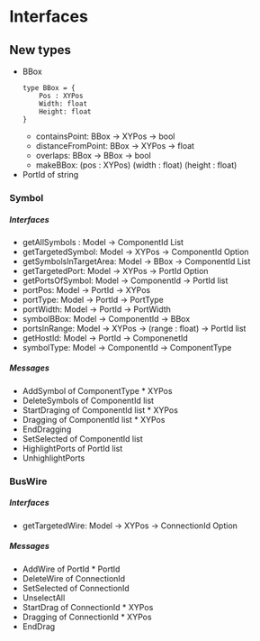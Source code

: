 # Interfaces

## New types
* BBox
	```
	type BBox = {
		Pos : XYPos
		Width: float
		Height: float
	}
	```
	- containsPoint: BBox -> XYPos -> bool
	- distanceFromPoint: BBox -> XYPos -> float
	- overlaps: BBox -> BBox -> bool
	- makeBBox: (pos : XYPos) (width : float) (height : float)
* PortId of string

### Symbol

##### Interfaces
* getAllSymbols : Model -> ComponentId List
* getTargetedSymbol: Model -> XYPos -> ComponentId Option
* getSymbolsInTargetArea: Model -> BBox -> ComponentId List
* getTargetedPort: Model -> XYPos -> PortId Option
* getPortsOfSymbol: Model -> ComponentId -> PortId list
* portPos: Model -> PortId -> XYPos
* portType: Model -> PortId -> PortType
* portWidth: Model -> PortId -> PortWidth
* symbolBBox: Model -> ComponentId -> BBox
* portsInRange: Model -> XYPos -> (range : float) -> PortId list
* getHostId: Model -> PortId -> ComponenetId
* symbolType: Model -> ComponentId -> ComponentType

##### Messages

* AddSymbol of ComponentType * XYPos 
* DeleteSymbols of ComponentId list
* StartDraging of ComponentId list * XYPos
* Dragging of ComponentId list * XYPos
* EndDragging 
* SetSelected of ComponentId list
* HighlightPorts of PortId list
* UnhighlightPorts

### BusWire

##### Interfaces
* getTargetedWire: Model -> XYPos -> ConnectionId Option	

##### Messages
* AddWire of PortId * PortId
* DeleteWire of ConnectionId
* SetSelected of ConnectionId
* UnselectAll
* StartDrag of ConnectionId * XYPos
* Dragging of ConnectionId * XYPos
* EndDrag
